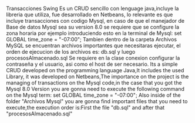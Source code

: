 
Transacciones Swing Es un CRUD sencillo con lenguage java,incluye la libreria que utiliza, fue desarrollado en Netbeans, lo relevante es que incluye transacciones con codigo Mysql, en caso de que el manejador de Base de datos Mysql sea su version 8.0 se requiere que se configure la zona horaria por ejemplo introduciendo esto en la terminal de Mysql: set GLOBAL time_zone = "-07:00"; Tambien dentro de la carpeta Archivos MySQL se encuentran archivos importantes que necesitaras ejecutar, el orden de ejecucion de los archivos es: db.sql y luego procesosAlmacenado.sql Se requiere en la clase conexion configurar la contraseña y el usuario, asi como el host de ser necesario. Its a simple CRUD developed on the programming language Java,It includes the used Library, it was developed on Netbeans,The importance on the project is the managing of transactions on the Mysql code,in the case that you got the Mysql 8.0 Version you are gonna need to execute the following command on the Mysql term: set GLOBAL time_zone = "-07:00"; Also inside of the folder "Archivos Mysql" you are gonna find important files that you need to execute,the execution order is:First the file "db.sql" and after that "procesosAlmacenado.sql"
